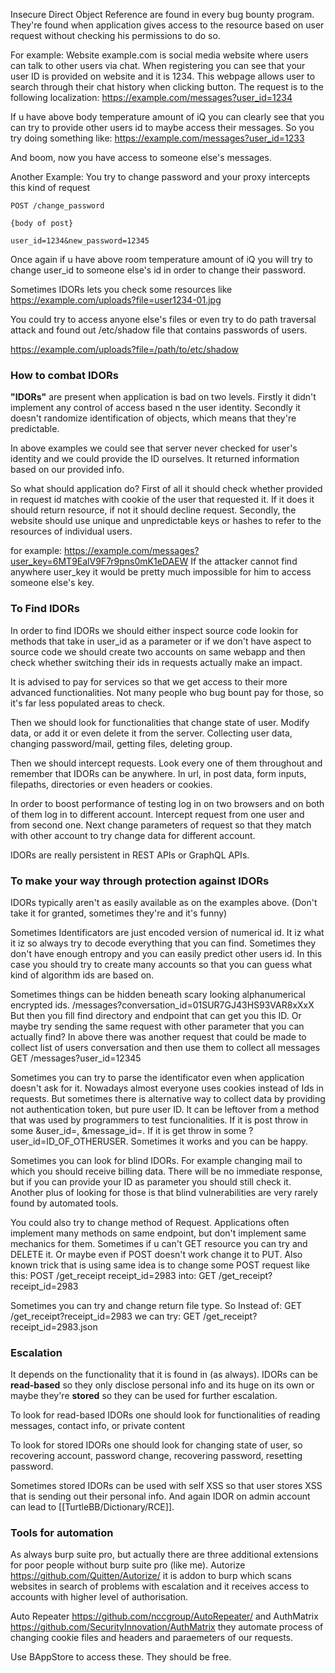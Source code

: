 Insecure Direct Object Reference are found in every bug bounty program. They're found when application gives access to the resource based on user request without checking his permissions to do so.

For example: 
Website example.com is social media website where users can talk to other users via chat. When registering you can see that your user ID is provided on website and it is 1234. This webpage allows user to search through their chat history when clicking button. The request is to the following localization: https://example.com/messages?user_id=1234 

If u have above body temperature amount of iQ you can clearly see that you can try to provide other users id to maybe access their messages. So you try doing something like:
https://example.com/messages?user_id=1233

And boom, now you have access to someone else's messages. 

Another Example:
You try to change password and your proxy intercepts this kind of request
```
POST /change_password

{body of post}

user_id=1234&new_password=12345
```
Once again if u have above room temperature amount of iQ you will try to change user_id to someone else's id in order to change their password. 

Sometimes IDORs lets you check some resources like https://example.com/uploads?file=user1234-01.jpg

You could try to access anyone else's files or even try to do path traversal attack and found out /etc/shadow file that contains passwords of users.

https://example.com/uploads?file=/path/to/etc/shadow

### **How to combat IDORs**
**"IDORs"** are present when application is bad on two levels. Firstly it didn't implement any control of access based n the user identity. Secondly it doesn't randomize identification of objects, which means that they're predictable.

In above examples we could see that server never checked for user's identity and we could provide the ID ourselves. It returned information based on our provided info.

So what should application do? First of all it should check whether provided in request id matches with cookie of the user that requested it. If it does it should return resource, if not it should decline request. Secondly, the website should use unique and unpredictable keys or hashes to refer to the resources of individual users.

for example:
https://example.com/messages?user_key=6MT9EalV9F7r9pns0mK1eDAEW
If the attacker cannot find anywhere user_key it would be pretty much impossible for him to access someone else's key.

### **To Find IDORs**
In order to find IDORs we should either inspect source code lookin for methods that take in user_id as a parameter or if we don't have aspect to source code we should create two accounts on same webapp and then check whether switching their ids in requests actually make an impact.

It is advised to pay for services so that we get access to their more advanced functionalities. Not many people who bug bount pay for those, so it's far less populated areas to check.

Then we should look for functionalities that change state of user. Modify data, or add it or even delete it from the server. Collecting user data, changing password/mail, getting files, deleting group.

Then we should intercept requests. Look every one of them throughout and remember that IDORs can be anywhere. In url, in post data, form inputs, filepaths, directories or even headers or cookies.

In order to boost performance of testing log in on two browsers and on both of them log in to different account. Intercept request from one user and from second one. Next change parameters of request so that they match with other account to try change data for different account.

IDORs are really persistent in REST APIs or GraphQL APIs.

### **To make your way through protection against IDORs**
IDORs typically aren't as easily available as on the examples above. (Don't take it for granted, sometimes they're and it's funny)

Sometimes Identificators are just encoded version of numerical id. It iz what it iz so always try to decode everything that you can find.
Sometimes they don't have enough entropy and you can easily predict other users id. In this case you should try to create many accounts so that you can guess what kind of algorithm ids are based on.

Sometimes things can be hidden beneath scary looking alphanumerical encrypted ids. 
/messages?conversation_id=01SUR7GJ43HS93VAR8xXxX
But then you fill find directory and endpoint that can get you this ID. Or maybe try sending the same request with other parameter that you can actually find? In above there was another request that could be made to collect list of users conversation and then use them to collect all messages
GET /messages?user_id=12345

Sometimes you can try to parse the identificator even when application doesn't ask for it. Nowadays almost everyone uses cookies instead of Ids in requests. But sometimes there is alternative way to collect data by providing not authentication token, but pure user ID. It can be leftover from a method that was used by programmers to test funcionalities. 
If it is post throw in some &user_id=, &message_id=. If it is get throw in some 
?user_id=ID_OF_OTHERUSER. Sometimes it works and you can be happy.

Sometimes you can look for blind IDORs. For example changing mail to which you should receive billing data. There will be no immediate response, but if you can provide your ID as parameter you should still check it. Another plus of looking for those is that blind vulnerabilities are very rarely found by automated tools.

You could also try to change method of Request. Applications often implement many methods on same endpoint, but don't implement same mechanics for them. Sometimes if u can't GET resource you can try and DELETE it. Or maybe even if POST doesn't work change it to PUT. 
Also known trick that is using same idea is to change some POST request like this:
POST /get_receipt
receipt_id=2983
into:
GET /get_receipt?receipt_id=2983

Sometimes you can try and change return file type. So Instead of:
GET /get_receipt?receipt_id=2983
we can try:
GET /get_receipt?receipt_id=2983.json

### **Escalation**
It depends on the functionality that it is found in (as always).
IDORs can be **read-based** so they only disclose personal info and its huge on its own or maybe they're  **stored** so they can be used for further escalation.

To look for read-based IDORs one should look for functionalities of reading messages, contact info, or private content

To look for stored IDORs one should look for changing state of user, so recovering account, password change, recovering password, resetting password.

Sometimes stored IDORs can be used with self XSS so that user stores XSS that is sending out their personal info. And again IDOR on admin account can lead to [[TurtleBB/Dictionary/RCE]].

### **Tools for automation**
As always burp suite pro, but actually there are three additional extensions for poor people without burp suite pro (like me). 
Autorize https://github.com/Quitten/Autorize/ it is addon to burp which scans websites in search of problems with escalation and it receives access to accounts with higher level of authorisation. 

Auto Repeater https://github.com/nccgroup/AutoRepeater/ and 
AuthMatrix https://github.com/SecurityInnovation/AuthMatrix they automate process of changing cookie files and headers and paraemeters of our requests. 

Use BAppStore to access these. They should be free.